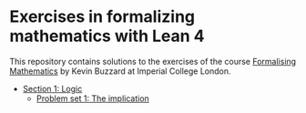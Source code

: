 # Exercises in formalizing mathematics with Lean 4

This repository contains solutions to the exercises of the course [Formalising Mathematics](https://github.com/ImperialCollegeLondon/formalising-mathematics-2024) by Kevin Buzzard at Imperial College London.

+ [Section 1: Logic](./ExFormMatL4/S01_Logic)
  + [Problem set 1: The implication](./ExFormMatL4/S01_Logic/Pset1.lean)
